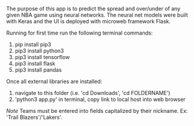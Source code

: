 The purpose of this app is to predict the spread and over/under of any given NBA game using neural networks. The neural net models were built with Keras
and the UI is deployed with microweb framework Flask.

Running for first time run the following terminal commands:
1) pip install pip3
2) pip3 install python3
3) pip3 install tensorflow
4) pip3 install flask
5) pip3 install pandas

Once all external libraries are installed:
1) navigate to this folder (i.e. 'cd Downloads', 'cd FOLDERNAME')
2) 'python3 app.py' in terminal, copy link to local host into web browser

*Note*
Teams must be entered into fields capitalized by their nickname. Ex: 'Trail Blazers'/'Lakers'.

